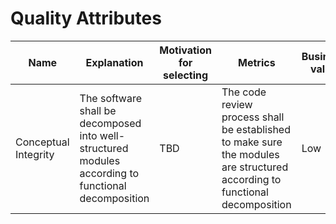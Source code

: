 # Quality Attributes
|Name                |Explanation                                                                                        |Motivation for selecting|Metrics                                                                                                                   |Business value|Architecture viewpoint|
|--------------------|---------------------------------------------------------------------------------------------------|------------------------|--------------------------------------------------------------------------------------------------------------------------|--------------|:--------------------:|
|Conceptual Integrity|The software shall be decomposed into well-structured modules according to functional decomposition|TBD                     |The code review process shall be established to make sure the modules are structured according to functional decomposition|Low           |Middle                |
